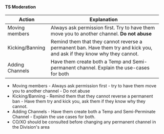 #### TS Moderation
| Action          | Explanation                                                                                                             |
|-----------------|-------------------------------------------------------------------------------------------------------------------------|
| Moving members  | Always ask permission first. Try to have them move you to another channel. **Do not abuse**                             |
| Kicking/Banning | Remind them that they cannot reverse a permanent ban. Have them try and kick you, and ask if they know why they cannot. |
| Adding Channels | Have them create both a Temp and Semi-permanent channel. Explain the use-cases for both                                 |

* Moving members - Always ask permission first - try to have them move you to another channel - Do not abuse
* Kicking/Banning - Remind them that they cannot reverse a permanent ban - Have them try and kick you, ask them if they know why they cannot.
* Adding Channels - Have them create both a Temp and Semi-Perminate Channel - Explain the use cases for both.
* CO/XO should be consulted before changing any permanent channel in the Division's area